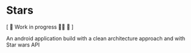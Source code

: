 # Stars
[ 🚧 Work in progress 👷🔧 🚧 \]

An android application build with a clean architecture approach and with Star wars API
